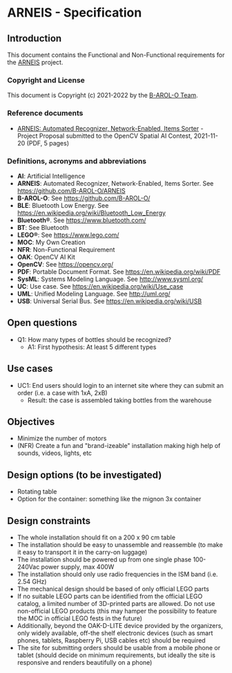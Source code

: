 # ARNEIS - Specification

## Introduction

This document contains the Functional and Non-Functional requirements for the [ARNEIS](https://github.com/B-AROL-O/ARNEIS) project.

### Copyright and License

This document is Copyright (c) 2021-2022 by the [B-AROL-O Team](https://github.com/B-AROL-O).

### Reference documents

* [ARNEIS: Automated Recognizer, Network-Enabled, Items Sorter](https://github.com/B-AROL-O/opencv-spatial-ai-contest/blob/main/phase1/arneis-proposal-2021-11-20.pdf) - Project Proposal submitted to the OpenCV Spatial AI Contest, 2021-11-20 (PDF, 5 pages)

### Definitions, acronyms and abbreviations

* **AI**: Artificial Intelligence
* **ARNEIS**: Automated Recognizer, Network-Enabled, Items Sorter. See <https://github.com/B-AROL-O/ARNEIS>
* **B-AROL-O**: See <https://github.com/B-AROL-O/>
* **BLE**: Bluetooth Low Energy. See <https://en.wikipedia.org/wiki/Bluetooth_Low_Energy>
* **Bluetooth&reg;**. See <https://www.bluetooth.com/> 
* **BT**: See Bluetooth
* **LEGO&reg;**: See <https://www.lego.com/>
* **MOC**: My Own Creation
* **NFR**: Non-Functional Requirement
* **OAK**: OpenCV AI Kit
* **OpenCV**: See <https://opencv.org/>
* **PDF**: Portable Document Format. See <https://en.wikipedia.org/wiki/PDF>
* **SysML**: Systems Modeling Language. See <http://www.sysml.org/>
* **UC**: Use case. See <https://en.wikipedia.org/wiki/Use_case>
* **UML**: Unified Modeling Language. See <http://uml.org/>
* **USB**: Universal Serial Bus. See <https://en.wikipedia.org/wiki/USB>

## Open questions

* Q1: How many types of bottles should be recognized?
  - A1: First hypothesis: At least 5 different types

## Use cases

* UC1: End users should login to an internet site where they can submit an order (i.e. a case with 1xA, 2xB)
  - Result: the case is assembled taking bottles from the warehouse

## Objectives
- Minimize the number of motors
- (NFR) Create a fun and "brand-izeable" installation making high help of sounds, videos, lights, etc

## Design options (to be investigated)
- Rotating table
- Option for the container: something like the mignon 3x container

## Design constraints

* The whole installation should fit on a 200 x 90 cm table
* The installation should be easy to unassemble and reassemble (to make it easy to transport it in the carry-on luggage)
* The installation should be powered up from one single phase 100-240Vac power supply, max 400W
* The installation should only use radio frequencies in the ISM band (i.e. 2.54 GHz)
* The mechanical design should be based of only official LEGO parts
* If no suitable LEGO parts can be identified from the official LEGO catalog, a limited number of 3D-printed parts are allowed. Do not use non-official LEGO products (this may hamper the possibility to feature the MOC in official LEGO fests in the future)
* Additionally, beyond the OAK-D-LITE device provided by the organizers, only widely available, off-the shelf electronic devices (such as smart phones, tablets, Raspberry Pi, USB cables etc) should be required
* The site for submitting orders should be usable from a mobile phone or tablet (should decide on minimum requirements, but ideally the site is responsive and renders beautifully on a phone)

<!-- EOF -->
